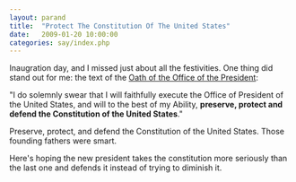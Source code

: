 ```yaml
---
layout: parand
title:  "Protect The Constitution Of The United States"
date:   2009-01-20 10:00:00
categories: say/index.php
---
```

Inaugration day, and I missed just about all the festivities. One thing did stand out for me: the text of the [Oath of the Office of the President](/web/20090201030654/http://en.wikipedia.org/wiki/Oath_of_office_of_the_President_of_the_United_States):

"I do solemnly swear that I will faithfully execute the Office of President of the United States, and will to the best of my Ability, **preserve, protect and defend the Constitution of the United States**."

Preserve, protect, and defend the Constitution of the United States. Those founding fathers were smart.

Here's hoping the new president takes the constitution more seriously than the last one and defends it instead of trying to diminish it.
